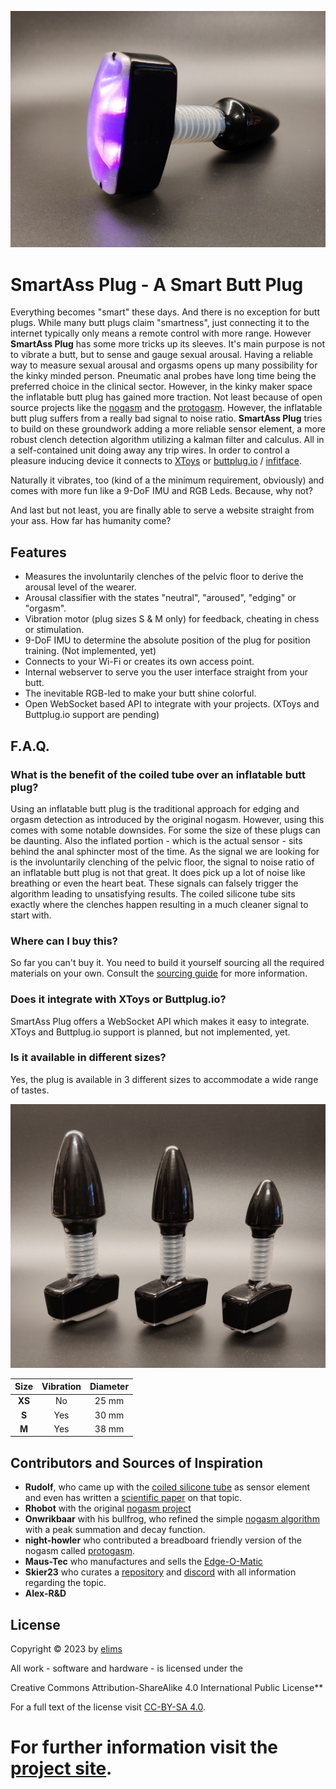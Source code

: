 ![SmartAss Plug](docs/img/SmartAssPlug.jpg)

# SmartAss Plug - A Smart Butt Plug

Everything becomes "smart" these days. And there is no exception for butt plugs. While many butt plugs claim "smartness", just connecting it to the internet typically only means a remote control with more range. However **SmartAss Plug** has some more tricks up its sleeves. It's main purpose is not to vibrate a butt, but to sense and gauge sexual arousal. Having a reliable way to measure sexual arousal and orgasms opens up many possibility for the kinky minded person. Pneumatic anal probes have long time being the preferred choice in the clinical sector. However, in the kinky maker space the inflatable butt plug has gained more traction. Not least because of open source projects like the [nogasm](https://github.com/nogasm/nogasm) and the [protogasm](https://github.com/night-howler/protogasm). However, the inflatable butt plug suffers from a really bad signal to noise ratio. **SmartAss Plug** tries to build on these groundwork adding a more reliable sensor element, a more robust clench detection algorithm utilizing a kalman filter and calculus. All in a self-contained unit doing away any trip wires. In order to control a pleasure inducing device it connects to [XToys](https://xtoys.app/) or [buttplug.io](https://buttplug.io/) / [infitface](https://github.com/intiface/intiface-central).

Naturally it vibrates, too (kind of a the minimum requirement, obviously) and comes with more fun like a 9-DoF IMU and RGB Leds. Because, why not?

And last but not least, you are finally able to serve a website straight from your ass. How far has humanity come?

## Features

- Measures the involuntarily clenches of the pelvic floor to derive the arousal level of the wearer.
- Arousal classifier with the states "neutral", "aroused", "edging" or "orgasm".
- Vibration motor (plug sizes S & M only) for feedback, cheating in chess or stimulation.
- 9-DoF IMU to determine the absolute position of the plug for position training. (Not implemented, yet)
- Connects to your Wi-Fi or creates its own access point.
- Internal webserver to serve you the user interface straight from your butt.
- The inevitable RGB-led to make your butt shine colorful.
- Open WebSocket based API to integrate with your projects. (XToys and Buttplug.io support are pending)

## F.A.Q.

### What is the benefit of the coiled tube over an inflatable butt plug?

Using an inflatable butt plug is the traditional approach for edging and orgasm detection as introduced by the original nogasm. However, using this comes with some notable downsides. For some the size of these plugs can be daunting. Also the inflated portion - which is the actual sensor - sits behind the anal sphincter most of the time. As the signal we are looking for is the involuntarily clenching of the pelvic floor, the signal to noise ratio of an inflatable butt plug is not that great. It does pick up a lot of noise like breathing or even the heart beat. These signals can falsely trigger the algorithm leading to unsatisfying results. The coiled silicone tube sits exactly where the clenches happen resulting in a much cleaner signal to start with.

### Where can I buy this?

So far you can't buy it. You need to build it yourself sourcing all the required materials on your own. Consult the [sourcing guide](MakeIt/sourcing.md) for more information.

### Does it integrate with XToys or Buttplug.io?

SmartAss Plug offers a WebSocket API which makes it easy to integrate. XToys and Buttplug.io support is planned, but not implemented, yet.

### Is it available in different sizes?

Yes, the plug is available in 3 different sizes to accommodate a wide range of tastes.

![SmartAss Plug](docs/img/SmartAssPlugTrio.jpg)

|  Size  | Vibration | Diameter |
| :----: | :-------: | :------: |
| **XS** |    No     |  25 mm   |
| **S**  |    Yes    |  30 mm   |
| **M**  |    Yes    |  38 mm   |

## Contributors and Sources of Inspiration

- **Rudolf**, who came up with the [coiled silicone tube](https://www.thingiverse.com/thing:3543727) as sensor element and even has written a [scientific paper](https://www.degruyter.com/document/doi/10.1515/pjbr-2020-0014/pdf) on that topic.
- **Rhobot** with the original [nogasm project](https://github.com/nogasm/nogasm)
- **Onwrikbaar** with his bullfrog, who refined the simple [nogasm algorithm](https://github.com/Onwrikbaar/Bullfrog) with a peak summation and decay function.
- **night-howler** who contributed a breadboard friendly version of the nogasm called [protogasm](https://github.com/night-howler/protogasm).
- **Maus-Tec** who manufactures and sells the [Edge-O-Matic](https://github.com/MausTec/edge-o-matic-3000)
- **Skier23** who curates a [repository](https://github.com/Edging-Machines/Edging-Machines) and [discord](https://discord.gg/EvYbZBf) with all information regarding the topic.
- **Alex-R&D**

## License

Copyright &copy; 2023 by <a href="https://github.com/theelims"  target="_blank" rel="noopener">elims</a>

All work - software and hardware - is licensed under the

Creative Commons Attribution-ShareAlike 4.0 International Public License\*\*

For a full text of the license visit [CC-BY-SA 4.0](https://creativecommons.org/licenses/by-sa/4.0/).

# For further information visit the [project site](https://theelims.github.io/SmartAssPlug/).
